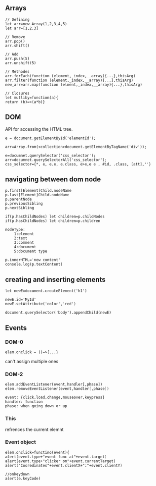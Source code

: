 ## Arrays
```
// Defining
let arr=new Array(1,2,3,4,5)
let arr=[1,2,3]

// Remove
arr.pop()
arr.shift()

// Add
arr.push(5)
arr.unshift(5)

// Methodes
arr.forEach(function (element,_index,__array){...},thisArg)
arr.filter(function (element,_index,__array){...],thisArg)
new_arr=arr.map(function (elment,_index,__array){...},thisArg)

// Closures
let mutliby=function(a){
return (b)=>(a*b)}

```

## DOM
API for accessing the HTML tree.
```
e = document.getElementById('elementId');

arr=Array.from(<collection>document.getElementByTagName('div'));

e=documnet.querySelector('css_selector');
arr=documnet.querySelectorAll('css_selector');
css_selector={*, e, e.e, e.class, e>e,e e , #id, .class, [att],''}

```
## navigating between dom node
```
p.first[Element]Child.nodeName
p.last[Element]Child.nodeName
p.parentNode
p.previousSibling
p.nextSibling

if(p.hasChildNodes) let children=p.childNodes
if(p.hasChildNodes) let children=p.children

nodeType: 
	1:element
	2:text
	3:comment
	4:document
	5:document type

p.innerHTML='new content'
console.log(p.textContent)
```
## creating and inserting elements
```
let newE=document.createElement('h1')

newE.id='MyId'
newE.setAttribute('color','red')

document.querySelector('body').appendChild(newE)

```

## Events 
### DOM-0
```
elem.onclick = ()=>{...}
```
can't assign multiple ones
### DOM-2
```
elem.addEventListener(event,handler[,phase])
elem.removeEventListener(event,handler[,phase])

event: {click,load,change,mouseover,keypress}
handler: function
phase: when going down or up
```

### This

refrences the current elemnt
### Event object
```
elem.onclick=functino(event){
alert(event.type+"event func at"+event.target)
alert(event.type+"clicker on"+event.currentTarget)
alert("Cooredinates"+event.clientX+":"+event.clientY)

//onkeydown
alert(e.keyCode)
```






